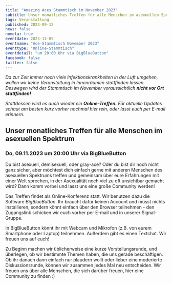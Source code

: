 ```yaml
---
title: "Amazing Aces Stammtisch im November 2023"
subtitle: Unser monatliches Treffen für alle Menschen im asexuellen Spektrum
tags: Veranstaltung
published: 2023-09-12
news: false
nometa: true
eventdate: 2023-11-09
eventname: "Ace-Stammtisch November 2023"
eventtype: "Online-Stammtisch"
eventdetail: "um 20:00 Uhr via BigBlueButton"
facebook: false
twitter: false
---
```


*Da zur Zeit immer noch viele Infektionskrankheiten in der Luft umgehen, wollen wir keine Veranstaltung in Innenräumen stattfinden lassen. Deswegen wird der Stammtisch im November voraussichtlich* _**nicht vor Ort stattfinden!**_ 

*Stattdessen wird es auch wieder ein* _**Online-Treffen.**_ *Für aktuelle Updates schaut am besten kurz vorher nochmal hier rein, oder lasst euch per E-mail erinnern.*

## Unser monatliches Treffen für alle Menschen im asexuellen Spektrum

### Do, 09.11.2023 um 20:00 Uhr via BigBlueButton

Du bist asexuell, demisexuell, oder gray-ace?
Oder du bist dir noch nicht ganz sicher, aber möchtest dich einfach gerne mit anderen Menschen des asexuellen Spektrums treffen und gemeinsam über eure Erfahrungen mit einer Welt sprechen, in der Asexualität noch viel zu oft unsichtbar gemacht wird?
Dann komm vorbei und lasst uns eine große Community werden!

Das Treffen findet als Online-Konferenz statt. Wir benutzen dazu die Software *BigBlueButton*. Ihr braucht dafür keinen Account und müsst nichts installieren, sondern könnt einfach über den Browser teilnehmen - den Zugangslink schicken wir euch vorher per E-mail und in unserer Signal-Gruppe.

In BigBlueButton könnt ihr mit Webcam und Mikrofon (z.B. von eurem Smartphone oder Laptop) teilnehmen. Außerdem gibt es einen Textchat. Wir freuen uns auf euch!

Zu Beginn machen wir üblicherweise eine kurze Vorstellungsrunde, und überlegen, ob wir bestimmte Themen haben, die uns gerade beschäftigen.
Ob ihr danach dann einfach nur plaudern wollt oder lieber eine moderierte Diskussionsrunde, können wir zusammen jedes Mal neu entscheiden. Wir freuen uns über alle Menschen, die sich darüber freuen, hier eine Community zu finden :)
